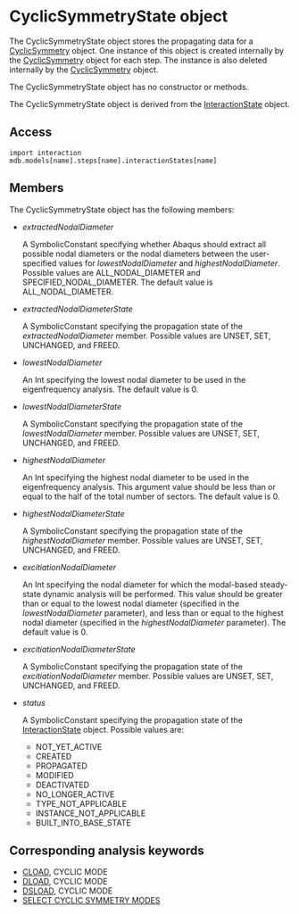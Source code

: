 # CyclicSymmetryState object

The CyclicSymmetryState object stores the propagating data for a [CyclicSymmetry](https://help.3ds.com/2022/english/DSSIMULIA_Established/SIMACAEKERRefMap/simaker-c-cyclicsymmetrypyc.htm?ContextScope=all) object. One instance of this object is created internally by the [CyclicSymmetry](https://help.3ds.com/2022/english/DSSIMULIA_Established/SIMACAEKERRefMap/simaker-c-cyclicsymmetrypyc.htm?ContextScope=all) object for each step. The instance is also deleted internally by the [CyclicSymmetry](https://help.3ds.com/2022/english/DSSIMULIA_Established/SIMACAEKERRefMap/simaker-c-cyclicsymmetrypyc.htm?ContextScope=all) object.

The CyclicSymmetryState object has no constructor or methods.

The CyclicSymmetryState object is derived from the [InteractionState](https://help.3ds.com/2022/english/DSSIMULIA_Established/SIMACAEKERRefMap/simaker-c-interactionstatepyc.htm?ContextScope=all) object.

## Access

```
import interaction
mdb.models[name].steps[name].interactionStates[name]
```

## Members

The CyclicSymmetryState object has the following members:

- *extractedNodalDiameter*

  A SymbolicConstant specifying whether Abaqus should extract all possible nodal diameters or the nodal diameters between the user-specified values for *lowestNodalDiameter* and *highestNodalDiameter*. Possible values are ALL_NODAL_DIAMETER and SPECIFIED_NODAL_DIAMETER. The default value is ALL_NODAL_DIAMETER.

- *extractedNodalDiameterState*

  A SymbolicConstant specifying the propagation state of the *extractedNodalDiameter* member. Possible values are UNSET, SET, UNCHANGED, and FREED.

- *lowestNodalDiameter*

  An Int specifying the lowest nodal diameter to be used in the eigenfrequency analysis. The default value is 0.

- *lowestNodalDiameterState*

  A SymbolicConstant specifying the propagation state of the *lowestNodalDiameter* member. Possible values are UNSET, SET, UNCHANGED, and FREED.

- *highestNodalDiameter*

  An Int specifying the highest nodal diameter to be used in the eigenfrequency analysis. This argument value should be less than or equal to the half of the total number of sectors. The default value is 0.

- *highestNodalDiameterState*

  A SymbolicConstant specifying the propagation state of the *highestNodalDiameter* member. Possible values are UNSET, SET, UNCHANGED, and FREED.

- *excitiationNodalDiameter*

  An Int specifying the nodal diameter for which the modal-based steady-state dynamic analysis will be performed. This value should be greater than or equal to the lowest nodal diameter (specified in the *lowestNodalDiameter* parameter), and less than or equal to the highest nodal diameter (specified in the *highestNodalDiameter* parameter). The default value is 0.

- *excitiationNodalDiameterState*

  A SymbolicConstant specifying the propagation state of the *excitiationNodalDiameter* member. Possible values are UNSET, SET, UNCHANGED, and FREED.

- *status*

  A SymbolicConstant specifying the propagation state of the [InteractionState](https://help.3ds.com/2022/english/DSSIMULIA_Established/SIMACAEKERRefMap/simaker-c-interactionstatepyc.htm?ContextScope=all) object. Possible values are:

  - NOT_YET_ACTIVE
  - CREATED
  - PROPAGATED
  - MODIFIED
  - DEACTIVATED
  - NO_LONGER_ACTIVE
  - TYPE_NOT_APPLICABLE
  - INSTANCE_NOT_APPLICABLE
  - BUILT_INTO_BASE_STATE



## Corresponding analysis keywords

- [CLOAD](https://help.3ds.com/2022/english/DSSIMULIA_Established/SIMACAEKEYRefMap/simakey-r-cload.htm?ContextScope=all#simakey-r-cload), CYCLIC MODE
- [DLOAD](https://help.3ds.com/2022/english/DSSIMULIA_Established/SIMACAEKEYRefMap/simakey-r-dload.htm?ContextScope=all#simakey-r-dload), CYCLIC MODE
- [DSLOAD](https://help.3ds.com/2022/english/DSSIMULIA_Established/SIMACAEKEYRefMap/simakey-r-dsload.htm?ContextScope=all#simakey-r-dsload), CYCLIC MODE
- [SELECT CYCLIC SYMMETRY MODES](https://help.3ds.com/2022/english/DSSIMULIA_Established/SIMACAEKEYRefMap/simakey-r-selectcyclicsymmetrymodes.htm?ContextScope=all#simakey-r-selectcyclicsymmetrymodes)